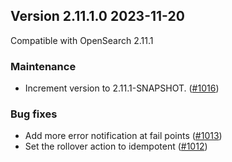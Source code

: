 ## Version 2.11.1.0 2023-11-20

Compatible with OpenSearch 2.11.1

### Maintenance
* Increment version to 2.11.1-SNAPSHOT. ([#1016](https://github.com/opensearch-project/index-management/pull/1016))

### Bug fixes
* Add more error notification at fail points ([#1013](https://github.com/opensearch-project/index-management/pull/1013))
* Set the rollover action to idempotent ([#1012](https://github.com/opensearch-project/index-management/pull/1012))
